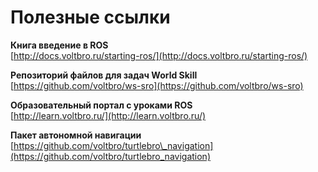 # Полезные ссылки

**Книга введение в ROS**  
[http://docs.voltbro.ru/starting-ros/](http://docs.voltbro.ru/starting-ros/)

**Репозиторий файлов для задач World Skill**  
[https://github.com/voltbro/ws-sro](https://github.com/voltbro/ws-sro)

**Образовательный портал с уроками ROS**  
[http://learn.voltbro.ru/](http://learn.voltbro.ru/)

**Пакет автономной навигации**  
[https://github.com/voltbro/turtlebro\_navigation](https://github.com/voltbro/turtlebro_navigation)

